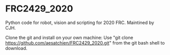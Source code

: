# FRC2429_2020
Python code for robot, vision and scripting for 2020 FRC.  Maintined by CJH.

Clone the git and install on your own machine:
Use "git clone https://github.com/aesatchien/FRC2429_2020.git" from the git bash shell to download.
